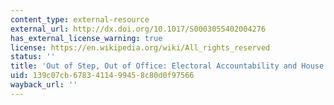 ```yaml
---
content_type: external-resource
external_url: http://dx.doi.org/10.1017/S0003055402004276
has_external_license_warning: true
license: https://en.wikipedia.org/wiki/All_rights_reserved
status: ''
title: 'Out of Step, Out of Office: Electoral Accountability and House Members'' Voting'
uid: 139c07cb-6783-4114-9945-8c80d0f97566
wayback_url: ''
---
```

